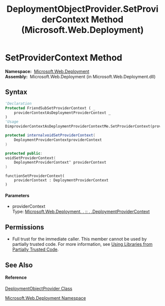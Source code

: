 ﻿---
title: DeploymentObjectProvider.SetProviderContext Method  (Microsoft.Web.Deployment)
TOCTitle: SetProviderContext Method
ms:assetid: M:Microsoft.Web.Deployment.DeploymentObjectProvider.SetProviderContext(Microsoft.Web.Deployment.DeploymentProviderContext)
ms:mtpsurl: https://msdn.microsoft.com/en-us/library/microsoft.web.deployment.deploymentobjectprovider.setprovidercontext(v=VS.90)
ms:contentKeyID: 20209104
ms.date: 05/02/2012
mtps_version: v=VS.90
f1_keywords:
- Microsoft.Web.Deployment.DeploymentObjectProvider.SetProviderContext
dev_langs:
- CSharp
- JScript
- VB
- c++
api_location:
- Microsoft.Web.Deployment.dll
api_name:
- Microsoft.Web.Deployment.DeploymentObjectProvider.SetProviderContext
api_type:
- Managed
topic_type:
- apiref
- kbSyntax
product_family_name: VS
ROBOTS: INDEX,FOLLOW
---

# SetProviderContext Method

**Namespace:**  [Microsoft.Web.Deployment](microsoft-web-deployment-namespace.md)  
**Assembly:**  Microsoft.Web.Deployment (in Microsoft.Web.Deployment.dll)

## Syntax

``` vb
'Declaration
Protected FriendSubSetProviderContext ( _
    providerContextAsDeploymentProviderContext _
)
'Usage
DimproviderContextAsDeploymentProviderContextMe.SetProviderContext(providerContext)
```

``` csharp
protected internalvoidSetProviderContext(
    DeploymentProviderContextproviderContext
)
```

``` c++
protected public:
voidSetProviderContext(
    DeploymentProviderContext^ providerContext
)
```

``` jscript
functionSetProviderContext(
    providerContext : DeploymentProviderContext
)
```

#### Parameters

  - providerContext  
    Type: [Microsoft.Web.Deployment. . :: . .DeploymentProviderContext](deploymentprovidercontext-class-microsoft-web-deployment.md)  

## Permissions

  - Full trust for the immediate caller. This member cannot be used by partially trusted code. For more information, see [Using Libraries from Partially Trusted Code](https://msdn.microsoft.com/en-us/library/8skskf63\(v=vs.90\)).

## See Also

#### Reference

[DeploymentObjectProvider Class](deploymentobjectprovider-class-microsoft-web-deployment.md)

[Microsoft.Web.Deployment Namespace](microsoft-web-deployment-namespace.md)

